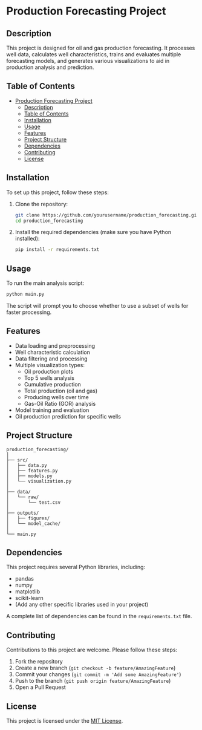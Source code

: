 # Production Forecasting Project

## Description
This project is designed for oil and gas production forecasting. It processes well data, calculates well characteristics, trains and evaluates multiple forecasting models, and generates various visualizations to aid in production analysis and prediction.

## Table of Contents
- [Production Forecasting Project](#production-forecasting-project)
  - [Description](#description)
  - [Table of Contents](#table-of-contents)
  - [Installation](#installation)
  - [Usage](#usage)
  - [Features](#features)
  - [Project Structure](#project-structure)
  - [Dependencies](#dependencies)
  - [Contributing](#contributing)
  - [License](#license)

## Installation
To set up this project, follow these steps:

1. Clone the repository:
   ```bash
   git clone https://github.com/yourusername/production_forecasting.git
   cd production_forecasting
   ```

2. Install the required dependencies (make sure you have Python installed):
   ```bash
   pip install -r requirements.txt
   ```

## Usage
To run the main analysis script:

```bash
python main.py
```

The script will prompt you to choose whether to use a subset of wells for faster processing. 

## Features
- Data loading and preprocessing
- Well characteristic calculation
- Data filtering and processing
- Multiple visualization types:
  - Oil production plots
  - Top 5 wells analysis
  - Cumulative production
  - Total production (oil and gas)
  - Producing wells over time
  - Gas-Oil Ratio (GOR) analysis
- Model training and evaluation
- Oil production prediction for specific wells

## Project Structure
```
production_forecasting/
│
├── src/
│   ├── data.py
│   ├── features.py
│   ├── models.py
│   └── visualization.py
│
├── data/
│   └── raw/
│       └── test.csv
│
├── outputs/
│   ├── figures/
│   └── model_cache/
│
└── main.py
```

## Dependencies
This project requires several Python libraries, including:
- pandas
- numpy
- matplotlib
- scikit-learn
- (Add any other specific libraries used in your project)

A complete list of dependencies can be found in the `requirements.txt` file.

## Contributing
Contributions to this project are welcome. Please follow these steps:

1. Fork the repository
2. Create a new branch (`git checkout -b feature/AmazingFeature`)
3. Commit your changes (`git commit -m 'Add some AmazingFeature'`)
4. Push to the branch (`git push origin feature/AmazingFeature`)
5. Open a Pull Request

## License
This project is licensed under the [MIT License](https://choosealicense.com/licenses/mit/).